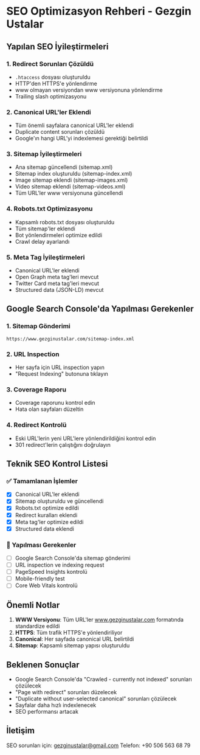 # SEO Optimizasyon Rehberi - Gezgin Ustalar

## Yapılan SEO İyileştirmeleri

### 1. Redirect Sorunları Çözüldü
- `.htaccess` dosyası oluşturuldu
- HTTP'den HTTPS'e yönlendirme
- www olmayan versiyondan www versiyonuna yönlendirme
- Trailing slash optimizasyonu

### 2. Canonical URL'ler Eklendi
- Tüm önemli sayfalara canonical URL'ler eklendi
- Duplicate content sorunları çözüldü
- Google'ın hangi URL'yi indexlemesi gerektiği belirtildi

### 3. Sitemap İyileştirmeleri
- Ana sitemap güncellendi (sitemap.xml)
- Sitemap index oluşturuldu (sitemap-index.xml)
- Image sitemap eklendi (sitemap-images.xml)
- Video sitemap eklendi (sitemap-videos.xml)
- Tüm URL'ler www versiyonuna güncellendi

### 4. Robots.txt Optimizasyonu
- Kapsamlı robots.txt dosyası oluşturuldu
- Tüm sitemap'ler eklendi
- Bot yönlendirmeleri optimize edildi
- Crawl delay ayarlandı

### 5. Meta Tag İyileştirmeleri
- Canonical URL'ler eklendi
- Open Graph meta tag'leri mevcut
- Twitter Card meta tag'leri mevcut
- Structured data (JSON-LD) mevcut

## Google Search Console'da Yapılması Gerekenler

### 1. Sitemap Gönderimi
```
https://www.gezginustalar.com/sitemap-index.xml
```

### 2. URL Inspection
- Her sayfa için URL inspection yapın
- "Request Indexing" butonuna tıklayın

### 3. Coverage Raporu
- Coverage raporunu kontrol edin
- Hata olan sayfaları düzeltin

### 4. Redirect Kontrolü
- Eski URL'lerin yeni URL'lere yönlendirildiğini kontrol edin
- 301 redirect'lerin çalıştığını doğrulayın

## Teknik SEO Kontrol Listesi

### ✅ Tamamlanan İşlemler
- [x] Canonical URL'ler eklendi
- [x] Sitemap oluşturuldu ve güncellendi
- [x] Robots.txt optimize edildi
- [x] Redirect kuralları eklendi
- [x] Meta tag'ler optimize edildi
- [x] Structured data eklendi

### 🔄 Yapılması Gerekenler
- [ ] Google Search Console'da sitemap gönderimi
- [ ] URL inspection ve indexing request
- [ ] PageSpeed Insights kontrolü
- [ ] Mobile-friendly test
- [ ] Core Web Vitals kontrolü

## Önemli Notlar

1. **WWW Versiyonu**: Tüm URL'ler www.gezginustalar.com formatında standardize edildi
2. **HTTPS**: Tüm trafik HTTPS'e yönlendiriliyor
3. **Canonical**: Her sayfada canonical URL belirtildi
4. **Sitemap**: Kapsamlı sitemap yapısı oluşturuldu

## Beklenen Sonuçlar

- Google Search Console'da "Crawled - currently not indexed" sorunları çözülecek
- "Page with redirect" sorunları düzelecek
- "Duplicate without user-selected canonical" sorunları çözülecek
- Sayfalar daha hızlı indexlenecek
- SEO performansı artacak

## İletişim

SEO sorunları için: gezginustalar@gmail.com
Telefon: +90 506 563 68 79
